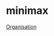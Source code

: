 # minimax
[Organisation](https://drive.google.com/folderview?id=0B7gg-Lbbk4zLMjA1ekNYY1ZRQXc&usp=sharing)
